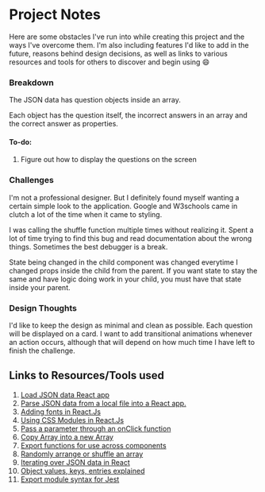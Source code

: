 # Project Notes

Here are some obstacles I've run into while creating this project and the ways I've overcome them. I'm also including features I'd like to add in the future, reasons behind design decisions, as well as links to various resources and tools for others to discover and begin using :smile:

### Breakdown

The JSON data has question objects inside an array.

Each object has the question itself, the incorrect answers in an array and the correct answer as properties.

#### To-do:

1. Figure out how to display the questions on the screen

### Challenges

I'm not a professional designer. But I definitely found myself wanting a certain simple look to the application. Google and W3schools came in clutch a lot of the time when it came to styling.

I was calling the shuffle function multiple times without realizing it. Spent a lot of time trying to find this bug and read documentation about the wrong things. Sometimes the best debugger is a break.

State being changed in the child component was changed everytime I changed props inside the child from the parent. If you want state to stay the same and have logic doing work in your child, you must have that state inside your parent.

### Design Thoughts

I'd like to keep the design as minimal and clean as possible. Each question will be displayed on a card. I want to add transitional animations whenever an action occurs, although that will depend on how much time I have left to finish the challenge.

## Links to Resources/Tools used

1. [Load JSON data React app](https://stackoverflow.com/questions/33650399/es6-modules-implementation-how-to-load-a-json-file/33650470#33650470)
2. [Parse JSON data from a local file into a React app.](https://stackoverflow.com/questions/37649695/how-can-i-parse-through-local-json-file-in-react-js)
3. [Adding fonts in React.Js](https://stackoverflow.com/questions/40769551/how-to-use-google-fonts-in-react-js)
4. [Using CSS Modules in React.Js](https://create-react-app.dev/docs/adding-a-css-modules-stylesheet/)
5. [Pass a parameter through an onClick function](https://upmostly.com/tutorials/pass-a-parameter-through-onclick-in-react)
6. [Copy Array into a new Array](https://stackoverflow.com/questions/7486085/copy-array-by-value)
7. [Export functions for use across components](https://stackoverflow.com/questions/32888728/correct-way-to-share-functions-between-components-in-react/32889002)
8. [Randomly arrange or shuffle an array](https://www.w3resource.com/javascript-exercises/javascript-array-exercise-17.php)
9. [Iterating over JSON data in React](https://kirstyburgoine.wordpress.com/2018/01/21/iterating-through-json-data-in-react/)
10. [Object values, keys, entries explained](https://javascript.info/keys-values-entries)
11. [Export module syntax for Jest](https://stackoverflow.com/questions/44302573/module-exports-multiple-functions-in-jest-testing)
